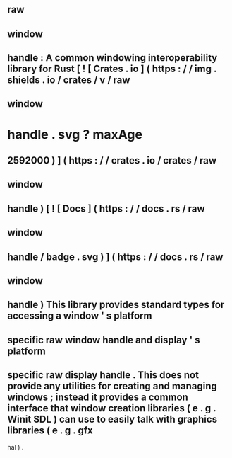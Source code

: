 #
raw
-
window
-
handle
:
A
common
windowing
interoperability
library
for
Rust
[
!
[
Crates
.
io
]
(
https
:
/
/
img
.
shields
.
io
/
crates
/
v
/
raw
-
window
-
handle
.
svg
?
maxAge
=
2592000
)
]
(
https
:
/
/
crates
.
io
/
crates
/
raw
-
window
-
handle
)
[
!
[
Docs
]
(
https
:
/
/
docs
.
rs
/
raw
-
window
-
handle
/
badge
.
svg
)
]
(
https
:
/
/
docs
.
rs
/
raw
-
window
-
handle
)
This
library
provides
standard
types
for
accessing
a
window
'
s
platform
-
specific
raw
window
handle
and
display
'
s
platform
-
specific
raw
display
handle
.
This
does
not
provide
any
utilities
for
creating
and
managing
windows
;
instead
it
provides
a
common
interface
that
window
creation
libraries
(
e
.
g
.
Winit
SDL
)
can
use
to
easily
talk
with
graphics
libraries
(
e
.
g
.
gfx
-
hal
)
.
